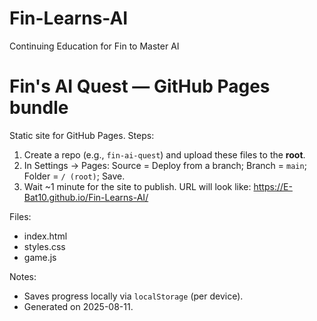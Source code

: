 # Fin-Learns-AI
Continuing Education for Fin to Master AI
# Fin's AI Quest — GitHub Pages bundle
Static site for GitHub Pages. Steps:
1) Create a repo (e.g., `fin-ai-quest`) and upload these files to the **root**.
2) In Settings → Pages: Source = Deploy from a branch; Branch = `main`; Folder = `/ (root)`; Save.
3) Wait ~1 minute for the site to publish. URL will look like: https://E-Bat10.github.io/Fin-Learns-AI/

Files:
- index.html
- styles.css
- game.js

Notes:
- Saves progress locally via `localStorage` (per device).
- Generated on 2025-08-11.
